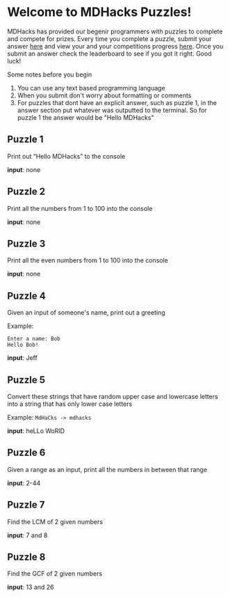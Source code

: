 # Welcome to MDHacks Puzzles!

MDHacks has provided our begenir programmers with puzzles to complete and compete for prizes. Every time you complete a puzzle, submit your answer [here](https://forms.gle/uPhUXJh85L4QrvSn9) and view your and your competitions progress [here](https://docs.google.com/spreadsheets/d/1DtCgnglh-cQ5gsEyeWO1ZqYTNZ4nhaOANz0A5xuo73c/edit#gid=0). Once you submit an answer check the leaderboard to see if you got it right. Good luck!

Some notes before you begin
1. You can use any text based programming language
2. When you submit don't worry about formatting or comments
3. For puzzles that dont have an explicit answer, such as puzzle 1, in the answer section put whatever was outputted to the terminal. So for puzzle 1 the answer would be "Hello MDHacks"

## Puzzle 1
Print out “Hello MDHacks” to the console

**input**: none

## Puzzle 2
Print all the numbers from 1 to 100 into the console

**input**: none

## Puzzle 3
Print all the even numbers from 1 to 100 into the console

**input**: none

## Puzzle 4
Given an input of someone's name, print out a greeting

Example:
```
Enter a name: Bob
Hello Bob!
```

**input**: Jeff


## Puzzle 5
Convert these strings that have random upper case and lowercase letters into a string that has only lower case letters

Example:
`MdHaCks -> mdhacks`

**input**: heLLo WoRlD

## Puzzle 6
Given a range as an input, print all the numbers in between that range

**input**: 2-44


## Puzzle 7
Find the LCM of 2 given numbers

**input**: 7 and 8


## Puzzle 8
Find the GCF of 2 given numbers

**input**: 13 and 26

